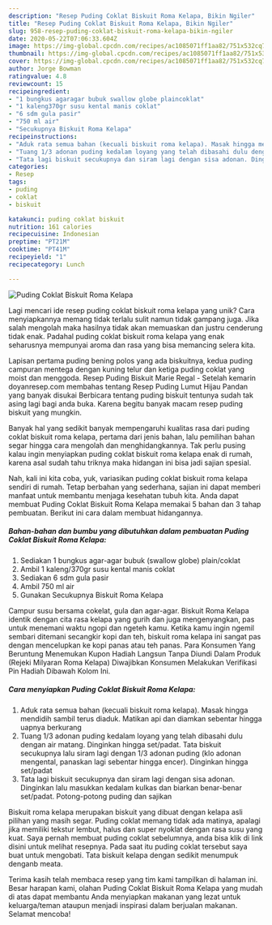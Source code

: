 ```yaml
---
description: "Resep Puding Coklat Biskuit Roma Kelapa, Bikin Ngiler"
title: "Resep Puding Coklat Biskuit Roma Kelapa, Bikin Ngiler"
slug: 958-resep-puding-coklat-biskuit-roma-kelapa-bikin-ngiler
date: 2020-05-22T07:06:33.604Z
image: https://img-global.cpcdn.com/recipes/ac1085071ff1aa82/751x532cq70/puding-coklat-biskuit-roma-kelapa-foto-resep-utama.jpg
thumbnail: https://img-global.cpcdn.com/recipes/ac1085071ff1aa82/751x532cq70/puding-coklat-biskuit-roma-kelapa-foto-resep-utama.jpg
cover: https://img-global.cpcdn.com/recipes/ac1085071ff1aa82/751x532cq70/puding-coklat-biskuit-roma-kelapa-foto-resep-utama.jpg
author: Jorge Bowman
ratingvalue: 4.8
reviewcount: 15
recipeingredient:
- "1 bungkus agaragar bubuk swallow globe plaincoklat"
- "1 kaleng370gr susu kental manis coklat"
- "6 sdm gula pasir"
- "750 ml air"
- "Secukupnya Biskuit Roma Kelapa"
recipeinstructions:
- "Aduk rata semua bahan (kecuali biskuit roma kelapa). Masak hingga mendidih sambil terus diaduk. Matikan api dan diamkan sebentar hingga uapnya berkurang"
- "Tuang 1/3 adonan puding kedalam loyang yang telah dibasahi dulu dengan air matang. Dinginkan hingga set/padat. Tata biskuit secukupnya lalu siram lagi dengan 1/3 adonan puding (klo adonan mengental, panaskan lagi sebentar hingga encer). Dinginkan hingga set/padat"
- "Tata lagi biskuit secukupnya dan siram lagi dengan sisa adonan. Dinginkan lalu masukkan kedalam kulkas dan biarkan benar-benar set/padat. Potong-potong puding dan sajikan"
categories:
- Resep
tags:
- puding
- coklat
- biskuit

katakunci: puding coklat biskuit 
nutrition: 161 calories
recipecuisine: Indonesian
preptime: "PT21M"
cooktime: "PT41M"
recipeyield: "1"
recipecategory: Lunch

---
```



![Puding Coklat Biskuit Roma Kelapa](https://img-global.cpcdn.com/recipes/ac1085071ff1aa82/751x532cq70/puding-coklat-biskuit-roma-kelapa-foto-resep-utama.jpg)

Lagi mencari ide resep puding coklat biskuit roma kelapa yang unik? Cara menyiapkannya memang tidak terlalu sulit namun tidak gampang juga. Jika salah mengolah maka hasilnya tidak akan memuaskan dan justru cenderung tidak enak. Padahal puding coklat biskuit roma kelapa yang enak seharusnya mempunyai aroma dan rasa yang bisa memancing selera kita.

Lapisan pertama puding bening polos yang ada biskuitnya, kedua puding campuran mentega dengan kuning telur dan ketiga puding coklat yang moist dan menggoda. Resep Puding Biskuit Marie Regal - Setelah kemarin doyanresep.com membahas tentang Resep Puding Lumut Hijau Pandan yang banyak disukai Berbicara tentang puding biskuit tentunya sudah tak asing lagi bagi anda buka. Karena begitu banyak macam resep puding biskuit yang mungkin.

Banyak hal yang sedikit banyak mempengaruhi kualitas rasa dari puding coklat biskuit roma kelapa, pertama dari jenis bahan, lalu pemilihan bahan segar hingga cara mengolah dan menghidangkannya. Tak perlu pusing kalau ingin menyiapkan puding coklat biskuit roma kelapa enak di rumah, karena asal sudah tahu triknya maka hidangan ini bisa jadi sajian spesial.


Nah, kali ini kita coba, yuk, variasikan puding coklat biskuit roma kelapa sendiri di rumah. Tetap berbahan yang sederhana, sajian ini dapat memberi manfaat untuk membantu menjaga kesehatan tubuh kita. Anda dapat membuat Puding Coklat Biskuit Roma Kelapa memakai 5 bahan dan 3 tahap pembuatan. Berikut ini cara dalam membuat hidangannya.

<!--inarticleads1-->

##### Bahan-bahan dan bumbu yang dibutuhkan dalam pembuatan Puding Coklat Biskuit Roma Kelapa:

1. Sediakan 1 bungkus agar-agar bubuk (swallow globe) plain/coklat
1. Ambil 1 kaleng/370gr susu kental manis coklat
1. Sediakan 6 sdm gula pasir
1. Ambil 750 ml air
1. Gunakan Secukupnya Biskuit Roma Kelapa


Campur susu bersama cokelat, gula dan agar-agar. Biskuit Roma Kelapa identik dengan cita rasa kelapa yang gurih dan juga mengenyangkan, pas untuk menemani waktu ngopi dan ngeteh kamu. Ketika kamu ingin ngemil sembari ditemani secangkir kopi dan teh, biskuit roma kelapa ini sangat pas dengan mencelupkan ke kopi panas atau teh panas. Para Konsumen Yang Beruntung Menemukan Kupon Hadiah Langsun Tanpa Diundi Dalam Produk (Rejeki Milyaran Roma Kelapa) Diwajibkan Konsumen Melakukan Verifikasi Pin Hadiah Dibawah Kolom Ini. 

<!--inarticleads2-->

##### Cara menyiapkan Puding Coklat Biskuit Roma Kelapa:

1. Aduk rata semua bahan (kecuali biskuit roma kelapa). Masak hingga mendidih sambil terus diaduk. Matikan api dan diamkan sebentar hingga uapnya berkurang
1. Tuang 1/3 adonan puding kedalam loyang yang telah dibasahi dulu dengan air matang. Dinginkan hingga set/padat. Tata biskuit secukupnya lalu siram lagi dengan 1/3 adonan puding (klo adonan mengental, panaskan lagi sebentar hingga encer). Dinginkan hingga set/padat
1. Tata lagi biskuit secukupnya dan siram lagi dengan sisa adonan. Dinginkan lalu masukkan kedalam kulkas dan biarkan benar-benar set/padat. Potong-potong puding dan sajikan


Biskuit roma kelapa merupakan biskuit yang dibuat dengan kelapa asli pilihan yang masih segar. Puding coklat memang tidak ada matinya, apalagi jika memiliki tekstur lembut, halus dan super nyoklat dengan rasa susu yang kuat. Saya pernah membuat puding coklat sebelumnya, anda bisa klik di link disini untuk melihat resepnya. Pada saat itu puding coklat tersebut saya buat untuk mengobati. Tata biskuit kelapa dengan sedikit menumpuk denganb meata. 

Terima kasih telah membaca resep yang tim kami tampilkan di halaman ini. Besar harapan kami, olahan Puding Coklat Biskuit Roma Kelapa yang mudah di atas dapat membantu Anda menyiapkan makanan yang lezat untuk keluarga/teman ataupun menjadi inspirasi dalam berjualan makanan. Selamat mencoba!
